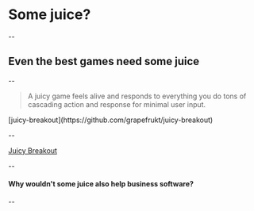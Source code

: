 # Some juice?

--

## Even the best games need some juice

--

> A juicy game feels alive and responds to everything you do tons of cascading action and response for minimal user input.
<footer>[juicy-breakout](https://github.com/grapefrukt/juicy-breakout)</footer>

--

[Juicy Breakout](http://grapefrukt.com/f/games/juicy-breakout/)

--

#### Why wouldn't some juice also help business software?

--

<img data-src="images/vs-color-request.png">
